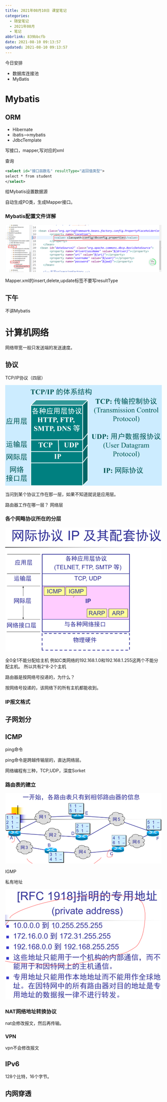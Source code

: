 ```yaml
---
title: 2021年08月10日 课堂笔记
categories:
  - 随堂笔记
  - 2021年08月
  - 笔记
abbrlink: 839bbcfb
date: 2021-08-10 09:13:57
updated: 2021-08-10 09:13:57
---
```

今日安排
- 数据库连接池
- MyBatis

# Mybatis
## ORM
- Hibernate
- ibatis-->mybatis
- JdbcTemplate

写接口，mapper,写对应的xml

查询

```xml
<select id="接口函数名" resultType="返回值类型">
select * from student
</select>
```

给Mybatis设置数据源

自动生成PO类，生成Mapper接口。



### Mybatis配置文件详解

![image-20210810095921864](https://raw.githubusercontent.com/lanlan2017/images/master/Blog/2021/08/20210810095921.png)


Mapper.xml的insert,delete,update标签不要写resultType

## 下午
不讲Mybatis

# 计算机网络
网络带宽一般只发送端的发送速度。


## 协议

TCP/IP协议（四层）

![image-20210810150526261](https://raw.githubusercontent.com/lanlan2017/images/master/Blog/2021/08/20210810150528.png)

当问到某个协议工作在那一层，如果不知道就说是应用层。

路由器工作在哪一层？
    网络层



### 各个网略协议所在的分层

![image-20210810153735127](https://raw.githubusercontent.com/lanlan2017/images/master/Blog/2021/08/20210810153735.png)

全0全1不能分配给主机
例如C类网络的192.168.1.0和192.168.1.255这两个不能分配主机。
所以共有2^8-2个主机


路由器是按网络号投递的，为什么？

按网络号投递的，该网络下的所有主机都能收到。

### IP报文格式

## 子网划分

## ICMP
ping命令

ping命令是跨越传输层的，直达网络层。

网络编程有三种，TCP,UDP，深度Sorket

### 路由表的建立

![image-20210810163026634](https://raw.githubusercontent.com/lanlan2017/images/master/Blog/2021/08/20210810163026.png)



IGMP



私有地址

![image-20210810163958322](https://raw.githubusercontent.com/lanlan2017/images/master/Blog/2021/08/20210810163958.png)

### NAT网络地址转换协议
nat会修改报文，然后再传输。
### VPN
vpn不会修改报文

## IPv6
128个比特，16个字节。

## 内网穿透
